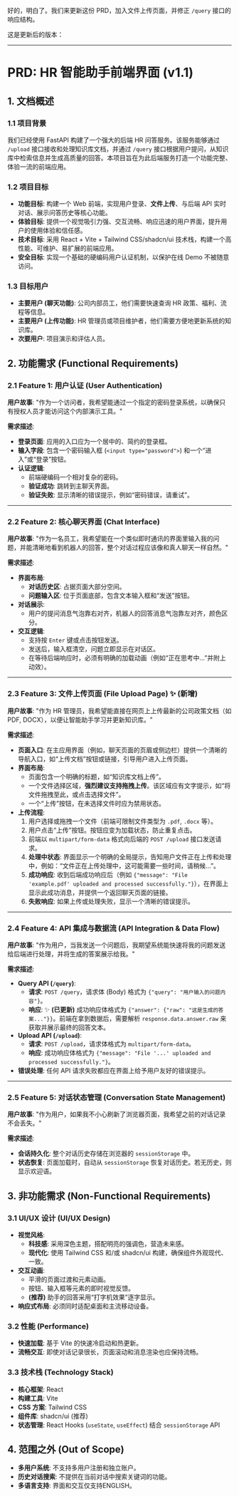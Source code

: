 好的，明白了。我们来更新这份 PRD，加入文件上传页面，并修正 `/query` 接口的响应结构。

这是更新后的版本：

---

# **PRD: HR 智能助手前端界面 (v1.1)**

## 1. 文档概述

### 1.1 项目背景
我们已经使用 FastAPI 构建了一个强大的后端 HR 问答服务。该服务能够通过 `/upload` 接口接收和处理知识库文档，并通过 `/query` 接口根据用户提问，从知识库中检索信息并生成高质量的回答。本项目旨在为此后端服务打造一个功能完整、体验一流的前端应用。

### 1.2 项目目标
- **功能目标**: 构建一个 Web 前端，实现用户登录、**文件上传**、与后端 API 实时对话、展示问答历史等核心功能。
- **体验目标**: 提供一个视觉吸引力强、交互流畅、响应迅速的用户界面，提升用户的使用体验和信任感。
- **技术目标**: 采用 React + Vite + Tailwind CSS/shadcn/ui 技术栈，构建一个高性能、可维护、易扩展的前端应用。
- **安全目标**: 实现一个基础的硬编码用户认证机制，以保护在线 Demo 不被随意访问。

### 1.3 目标用户
- **主要用户 (聊天功能)**: 公司内部员工，他们需要快速查询 HR 政策、福利、流程等信息。
- **主要用户 (上传功能)**: HR 管理员或项目维护者，他们需要方便地更新系统的知识库。
- **次要用户**: 项目演示和评估人员。

## 2. 功能需求 (Functional Requirements)

### 2.1 Feature 1: 用户认证 (User Authentication)

**用户故事**: "作为一个访问者，我希望能通过一个指定的密码登录系统，以确保只有授权人员才能访问这个内部演示工具。"

**需求描述**:
- **登录页面**: 应用的入口应为一个居中的、简约的登录框。
- **输入字段**: 包含一个密码输入框 (`<input type="password">`) 和一个“进入”或“登录”按钮。
- **认证逻辑**:
    - 前端硬编码一个相对复杂的密码。
    - **验证成功**: 跳转到主聊天界面。
    - **验证失败**: 显示清晰的错误提示，例如“密码错误，请重试”。

---

### 2.2 Feature 2: 核心聊天界面 (Chat Interface)

**用户故事**: "作为一名员工，我希望能在一个类似即时通讯的界面里输入我的问题，并能清晰地看到机器人的回答，整个对话过程应该像和真人聊天一样自然。"

**需求描述**:
- **界面布局**:
    - **对话历史区**: 占据页面大部分空间。
    - **问题输入区**: 位于页面底部，包含文本输入框和“发送”按钮。
- **对话展示**:
    - 用户的提问消息气泡靠右对齐，机器人的回答消息气泡靠左对齐，颜色区分。
- **交互逻辑**:
    - 支持按 `Enter` 键或点击按钮发送。
    - 发送后，输入框清空，问题立即显示在对话区。
    - 在等待后端响应时，必须有明确的加载动画（例如“正在思考中...”并附上动效）。



---

### 2.3 Feature 3: 文件上传页面 (File Upload Page) ✨ **(新增)**

**用户故事**: "作为 HR 管理员，我希望能直接在网页上上传最新的公司政策文档（如 PDF, DOCX），以便让智能助手学习并更新知识库。"

**需求描述**:
- **页面入口**: 在主应用界面（例如，聊天页面的页眉或侧边栏）提供一个清晰的导航入口，如“上传文档”按钮或链接，引导用户进入上传页面。
- **界面布局**:
    - 页面包含一个明确的标题，如“知识库文档上传”。
    - 一个文件选择区域，**强烈建议支持拖拽上传**。该区域应有文字提示，如“将文件拖拽至此，或点击选择文件”。
    - 一个“上传”按钮，在未选择文件时应为禁用状态。
- **上传流程**:
    1.  用户选择或拖拽一个文件（前端可限制文件类型为 `.pdf`, `.docx` 等）。
    2.  用户点击“上传”按钮。按钮应变为加载状态，防止重复点击。
    3.  前端以 `multipart/form-data` 格式向后端的 `POST /upload` 接口发送请求。
    4.  **处理中状态**: 界面显示一个明确的全局提示，告知用户文件正在上传和处理中，例如：“文件正在上传处理中，这可能需要一些时间，请稍候...”。
    5.  **成功响应**: 收到后端成功响应后（例如 `{"message": "File 'example.pdf' uploaded and processed successfully."}`），在界面上显示此成功消息，并提供一个返回聊天页面的链接。
    6.  **失败响应**: 如果上传或处理失败，显示一个清晰的错误提示。

---

### 2.4 Feature 4: API 集成与数据流 (API Integration & Data Flow)

**用户故事**: "作为用户，当我发送一个问题后，我期望系统能快速将我的问题发送给后端进行处理，并将生成的答案展示给我。"

**需求描述**:
- **Query API (`/query`)**:
    - **请求**: `POST /query`，请求体 (Body) 格式为 `{"query": "用户输入的问题内容"}`。
    - **响应**: ✨ **(已更新)** 成功响应体格式为 `{"answer": {"raw": "这是生成的答案..."}}`。前端在拿到数据后，需要解析 `response.data.answer.raw` 来获取并展示最终的回答文本。
- **Upload API (`/upload`)**:
    - **请求**: `POST /upload`，请求体格式为 `multipart/form-data`。
    - **响应**: 成功响应体格式为 `{"message": "File '...' uploaded and processed successfully."}`。
- **错误处理**: 任何 API 请求失败都应在界面上给予用户友好的错误提示。

---

### 2.5 Feature 5: 对话状态管理 (Conversation State Management)

**用户故事**: "作为用户，如果我不小心刷新了浏览器页面，我希望之前的对话记录不会丢失。"

**需求描述**:
- **会话持久化**: 整个对话历史存储在浏览器的 `sessionStorage` 中。
- **状态恢复**: 页面加载时，自动从 `sessionStorage` 恢复对话历史。若无历史，则显示欢迎语。

## 3. 非功能需求 (Non-Functional Requirements)

### 3.1 UI/UX 设计 (UI/UX Design)
- **视觉风格**:
    - **科技感**: 采用深色主题，搭配明亮的强调色，营造未来感。
    - **现代化**: 使用 Tailwind CSS 和/或 shadcn/ui 构建，确保组件外观现代、一致。
- **交互动画**:
    - 平滑的页面过渡和元素动画。
    - 按钮、输入框等元素的即时视觉反馈。
    - **(推荐)** 助手的回答采用“打字机效果”逐字显示。
- **响应式布局**: 必须同时适配桌面和主流移动设备。

### 3.2 性能 (Performance)
- **快速加载**: 基于 Vite 的快速冷启动和热更新。
- **流畅交互**: 即使对话记录很长，页面滚动和消息渲染也应保持流畅。

### 3.3 技术栈 (Technology Stack)
- **核心框架**: React
- **构建工具**: Vite
- **CSS 方案**: Tailwind CSS
- **组件库**: shadcn/ui (推荐)
- **状态管理**: React Hooks (`useState`, `useEffect`) 结合 `sessionStorage` API

## 4. 范围之外 (Out of Scope)
- **多用户系统**: 不支持多用户注册和独立账户。
- **历史对话搜索**: 不提供在当前对话中搜索关键词的功能。
- **多语言支持**: 界面和交互仅支持ENGLISH。